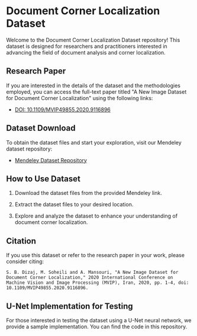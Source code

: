 # Document Corner Localization Dataset

Welcome to the Document Corner Localization Dataset repository! This dataset is designed for researchers and practitioners interested in advancing the field of document analysis and corner localization.

## Research Paper

If you are interested in the details of the dataset and the methodologies employed, you can access the full-text paper titled "A New Image Dataset for Document Corner Localization" using the following links:

- [DOI: 10.1109/MVIP49855.2020.9116896](https://doi.org/10.1109/MVIP49855.2020.9116896)

## Dataset Download

To obtain the dataset files and start your exploration, visit our Mendeley dataset repository:

- [Mendeley Dataset Repository](https://data.mendeley.com/datasets/x3nm4cxr83/1)

## How to Use Dataset

1. Download the dataset files from the provided Mendeley link.

2. Extract the dataset files to your desired location.

3. Explore and analyze the dataset to enhance your understanding of document corner localization.

## Citation

If you use this dataset or refer to the research paper in your work, please consider citing:
```
S. B. Dizaj, M. Soheili and A. Mansouri, "A New Image Dataset for Document Corner Localization," 2020 International Conference on Machine Vision and Image Processing (MVIP), Iran, 2020, pp. 1-4, doi: 10.1109/MVIP49855.2020.9116896.
```

## U-Net Implementation for Testing

For those interested in testing the dataset using a U-Net neural network, we provide a sample implementation. You can find the code in this repository.


